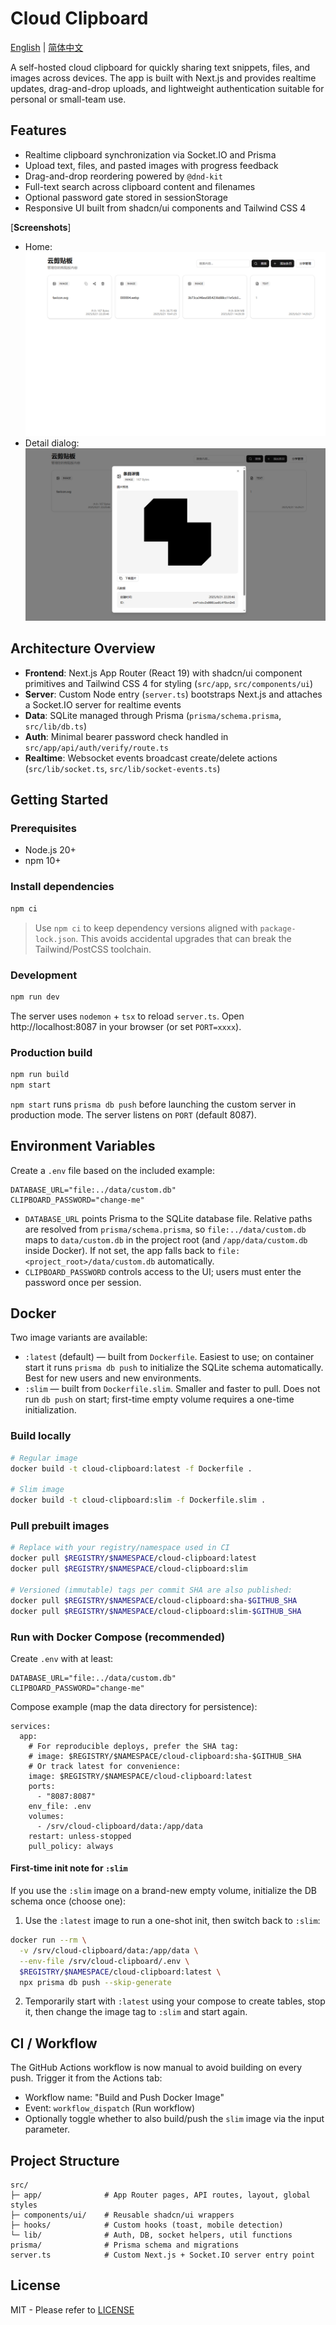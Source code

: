 # Cloud Clipboard

[English](README.md) | [简体中文](README.zh-CN.md)

A self-hosted cloud clipboard for quickly sharing text snippets, files, and images across devices. The app is built with Next.js and provides realtime updates, drag-and-drop uploads, and lightweight authentication suitable for personal or small-team use.

## Features
- Realtime clipboard synchronization via Socket.IO and Prisma
- Upload text, files, and pasted images with progress feedback
- Drag-and-drop reordering powered by `@dnd-kit`
- Full-text search across clipboard content and filenames
- Optional password gate stored in sessionStorage
- Responsive UI built from shadcn/ui components and Tailwind CSS 4

[**Screenshots**]
- Home: ![Home](public/screenshots/home.png)
- Detail dialog: ![Detail](public/screenshots/detail.png)

## Architecture Overview
- **Frontend**: Next.js App Router (React 19) with shadcn/ui component primitives and Tailwind CSS 4 for styling (`src/app`, `src/components/ui`)
- **Server**: Custom Node entry (`server.ts`) bootstraps Next.js and attaches a Socket.IO server for realtime events
- **Data**: SQLite managed through Prisma (`prisma/schema.prisma`, `src/lib/db.ts`)
- **Auth**: Minimal bearer password check handled in `src/app/api/auth/verify/route.ts`
- **Realtime**: Websocket events broadcast create/delete actions (`src/lib/socket.ts`, `src/lib/socket-events.ts`)

## Getting Started
### Prerequisites
- Node.js 20+
- npm 10+

### Install dependencies
```bash
npm ci
```
> Use `npm ci` to keep dependency versions aligned with `package-lock.json`. This avoids accidental upgrades that can break the Tailwind/PostCSS toolchain.

### Development
```bash
npm run dev
```
The server uses `nodemon` + `tsx` to reload `server.ts`. Open http://localhost:8087 in your browser (or set `PORT=xxxx`).

### Production build
```bash
npm run build
npm start
```
`npm start` runs `prisma db push` before launching the custom server in production mode. The server listens on `PORT` (default 8087).

## Environment Variables
Create a `.env` file based on the included example:

```
DATABASE_URL="file:../data/custom.db"
CLIPBOARD_PASSWORD="change-me"
```
- `DATABASE_URL` points Prisma to the SQLite database file. Relative paths are resolved from `prisma/schema.prisma`, so `file:../data/custom.db` maps to `data/custom.db` in the project root (and `/app/data/custom.db` inside Docker). If not set, the app falls back to `file:<project_root>/data/custom.db` automatically.
- `CLIPBOARD_PASSWORD` controls access to the UI; users must enter the password once per session.

## Docker

Two image variants are available:

- `:latest` (default) — built from `Dockerfile`. Easiest to use; on container start it runs `prisma db push` to initialize the SQLite schema automatically. Best for new users and new environments.
- `:slim` — built from `Dockerfile.slim`. Smaller and faster to pull. Does not run `db push` on start; first-time empty volume requires a one-time initialization.

### Build locally
```bash
# Regular image
docker build -t cloud-clipboard:latest -f Dockerfile .

# Slim image
docker build -t cloud-clipboard:slim -f Dockerfile.slim .
```

### Pull prebuilt images
```bash
# Replace with your registry/namespace used in CI
docker pull $REGISTRY/$NAMESPACE/cloud-clipboard:latest
docker pull $REGISTRY/$NAMESPACE/cloud-clipboard:slim

# Versioned (immutable) tags per commit SHA are also published:
docker pull $REGISTRY/$NAMESPACE/cloud-clipboard:sha-$GITHUB_SHA
docker pull $REGISTRY/$NAMESPACE/cloud-clipboard:slim-$GITHUB_SHA
```

### Run with Docker Compose (recommended)
Create `.env` with at least:
```
DATABASE_URL="file:../data/custom.db"
CLIPBOARD_PASSWORD="change-me"
```

Compose example (map the data directory for persistence):
```
services:
  app:
    # For reproducible deploys, prefer the SHA tag:
    # image: $REGISTRY/$NAMESPACE/cloud-clipboard:sha-$GITHUB_SHA
    # Or track latest for convenience:
    image: $REGISTRY/$NAMESPACE/cloud-clipboard:latest
    ports:
      - "8087:8087"
    env_file: .env
    volumes:
      - /srv/cloud-clipboard/data:/app/data
    restart: unless-stopped
    pull_policy: always
```

#### First-time init note for `:slim`
If you use the `:slim` image on a brand-new empty volume, initialize the DB schema once (choose one):

1) Use the `:latest` image to run a one-shot init, then switch back to `:slim`:
```bash
docker run --rm \
  -v /srv/cloud-clipboard/data:/app/data \
  --env-file /srv/cloud-clipboard/.env \
  $REGISTRY/$NAMESPACE/cloud-clipboard:latest \
  npx prisma db push --skip-generate
```

2) Temporarily start with `:latest` using your compose to create tables, stop it, then change the image tag to `:slim` and start again.

## CI / Workflow

The GitHub Actions workflow is now manual to avoid building on every push. Trigger it from the Actions tab:

- Workflow name: "Build and Push Docker Image"
- Event: `workflow_dispatch` (Run workflow)
- Optionally toggle whether to also build/push the `slim` image via the input parameter.

## Project Structure
```
src/
├─ app/              # App Router pages, API routes, layout, global styles
├─ components/ui/    # Reusable shadcn/ui wrappers
├─ hooks/            # Custom hooks (toast, mobile detection)
└─ lib/              # Auth, DB, socket helpers, util functions
prisma/              # Prisma schema and migrations
server.ts            # Custom Next.js + Socket.IO server entry point
```

## License
MIT  - Please refer to [LICENSE](LICENSE)
